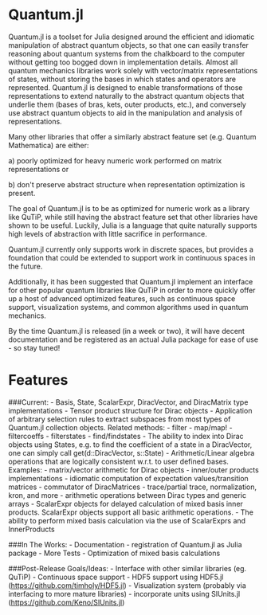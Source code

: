 # Quantum.jl

Quantum.jl is a toolset for Julia designed around the efficient and idiomatic
manipulation of abstract quantum objects, so that one can easily transfer
reasoning about quantum systems from the chalkboard to the computer without
getting too bogged down in implementation details. Almost all quantum
mechanics libraries work solely with vector/matrix representations of states,
without storing the bases in which states and operators are represented. Quantum.jl 
is designed to enable transformations of those representations to extend
naturally to the abstract quantum objects that underlie them (bases of bras,
kets, outer products, etc.), and conversely use abstract quantum objects to aid
in the manipulation and analysis of representations.

Many other libraries that offer a similarly abstract feature set 
(e.g. Quantum Mathematica) are either:

a) poorly optimized for heavy numeric work performed on matrix representations or 

b) don't preserve abstract structure when representation optimization is present. 

The goal of Quantum.jl is to be as optimized for numeric work as a library like
QuTiP, while still having the abstract feature set that other libraries have shown 
to be useful. Luckily, Julia is a language that quite naturally supports high levels 
of abstraction with little sacrifice in performance.

Quantum.jl currently only supports work in discrete spaces, but provides a foundation
that could be extended to support work in continuous spaces in the future. 

Additionally, it has been suggested that Quantum.jl implement an interface for other 
popular quantum libraries like QuTiP in order to more quickly offer up a host of advanced 
optimized features, such as continuous space support, visualization systems, 
and common algorithms used in quantum mechanics.

By the time Quantum.jl is released (in a week or two), it will 
have decent documentation and be registered as an actual Julia package for ease of
use - so stay tuned!

Features
==========

###Current:
	- Basis, State, ScalarExpr, DiracVector, and DiracMatrix type implementations
	- Tensor product structure for Dirac objects
	- Application of arbitrary selection rules to extract subspaces from most types of 
	  Quantum.jl collection objects. Related methods:
	  	- filter
	  	- map/map!
	  	- filtercoeffs
	 	- filterstates
	 	- find/findstates
	- The ability to index into Dirac objects using States, e.g. to find the coefficient
	  of a state in a DiracVector, one can simply call get(d::DiracVector, s::State) 
	- Arithmetic/Linear algebra operations that are logically consistent w.r.t. to user
	  defined bases. Examples: 
		- matrix/vector arithmetic for Dirac objects
		- inner/outer products implementations
		- idiomatic computation of expectation values/transition matrices
		- commutator of DiracMatrices
		- trace/partial trace, normalization, kron, and more
		- arithmetic operations between Dirac types and generic arrays
	- ScalarExpr objects for delayed calculation of mixed basis inner products. ScalarExpr
	  objects support all basic arithmetic operations. 
	- The ability to perform mixed basis calculation via the use of ScalarExprs and InnerProducts

###In The Works:
	- Documentation
	- registration of Quantum.jl as Julia package
	- More Tests
	- Optimization of mixed basis calculations

###Post-Release Goals/Ideas:
	- Interface with other similar libraries (eg. QuTiP)
	- Continuous space support
	- HDF5 support using HDF5.jl (https://github.com/timholy/HDF5.jl)
	- Visualization system (probably via interfacing to more mature libraries)
	- incorporate units using SIUnits.jl (https://github.com/Keno/SIUnits.jl) 
